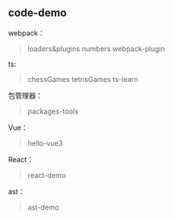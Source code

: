 ## code-demo

webpack：
> loaders&plugins
> numbers
> webpack-plugin

ts:
> chessGames
> tetrisGames
> ts-learn

包管理器：
> packages-tools

Vue：
> hello-vue3

React：
> react-demo

ast：
> ast-demo